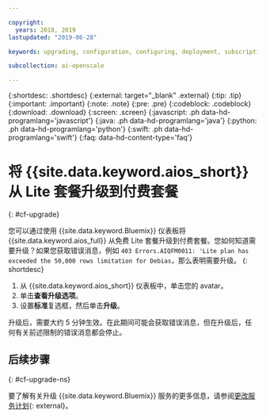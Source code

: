 ```yaml
---

copyright:
  years: 2018, 2019
lastupdated: "2019-06-28"

keywords: upgrading, configuration, configuring, deployment, subscription, service plans, plans

subcollection: ai-openscale

---
```


{:shortdesc: .shortdesc}
{:external: target="_blank" .external}
{:tip: .tip}
{:important: .important}
{:note: .note}
{:pre: .pre}
{:codeblock: .codeblock}
{:download: .download}
{:screen: .screen}
{:javascript: .ph data-hd-programlang='javascript'}
{:java: .ph data-hd-programlang='java'}
{:python: .ph data-hd-programlang='python'}
{:swift: .ph data-hd-programlang='swift'}
{:faq: data-hd-content-type='faq'}

# 将 {{site.data.keyword.aios_short}} 从 Lite 套餐升级到付费套餐
{: #cf-upgrade}

您可以通过使用 {{site.data.keyword.Bluemix}} 仪表板将 {{site.data.keyword.aios_full}} 从免费 Lite 套餐升级到付费套餐。您如何知道需要升级？如果您获取错误消息，例如 `403 Errors.AIQFM0011: 'Lite plan has exceeded the 50,000 rows limitation for Debias`，那么表明需要升级。
{: shortdesc}

1. 从 {{site.data.keyword.aios_short}} 仪表板中，单击您的 avatar。
2. 单击**查看升级选项**。
4. 设置**标准**复选框，然后单击**升级**。

升级后，需要大约 5 分钟生效。在此期间可能会获取错误消息，但在升级后，任何有关前述限制的错误消息都会停止。

## 后续步骤
{: #cf-upgrade-ns}

要了解有关升级 {{site.data.keyword.Bluemix}} 服务的更多信息，请参阅[更改服务计划](/docs/resources?topic=resources-changing){: external}。
